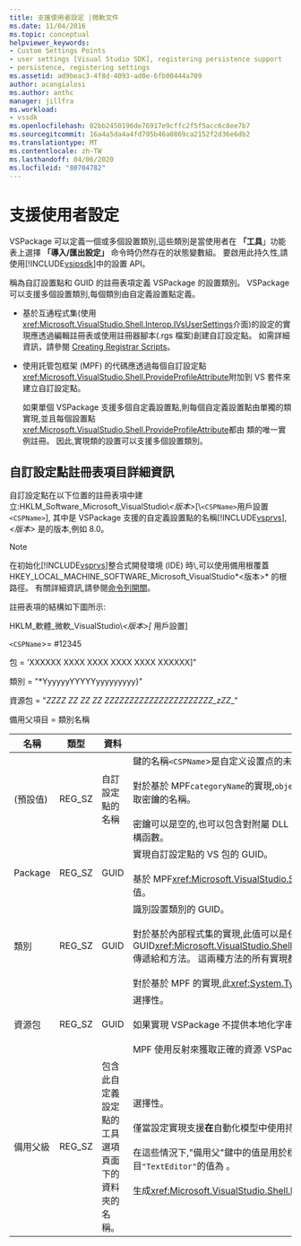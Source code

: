 ```yaml
---
title: 支援使用者設定 |微軟文件
ms.date: 11/04/2016
ms.topic: conceptual
helpviewer_keywords:
- Custom Settings Points
- user settings [Visual Studio SDK], registering persistence support
- persistence, registering settings
ms.assetid: ad9beac3-4f8d-4093-ad0e-6fb00444a709
author: acangialosi
ms.author: anthc
manager: jillfra
ms.workload:
- vssdk
ms.openlocfilehash: 02bb2450196de76917e9cffc2f5f5acc6c8ee7b7
ms.sourcegitcommit: 16a4a5da4a4fd795b46a0869ca2152f2d36e6db2
ms.translationtype: MT
ms.contentlocale: zh-TW
ms.lasthandoff: 04/06/2020
ms.locfileid: "80704782"
---
```

# <a name="support-for-user-settings"></a>支援使用者設定
VSPackage 可以定義一個或多個設置類別,這些類別是當使用者在 **「工具**」功能表上選擇 **「導入/匯出設定」** 命令時仍然存在的狀態變數組。 要啟用此持久性,請使用[!INCLUDE[vsipsdk](../../extensibility/includes/vsipsdk_md.md)]中的設置 API。

 稱為自訂設置點和 GUID 的註冊表項定義 VSPackage 的設置類別。 VSPackage 可以支援多個設置類別,每個類別由自定義設置點定義。

- 基於互通程式集(使用<xref:Microsoft.VisualStudio.Shell.Interop.IVsUserSettings>介面)的設定的實現應透過編輯註冊表或使用註冊器腳本(.rgs 檔案)創建自訂設定點。 如需詳細資訊，請參閱 [Creating Registrar Scripts](/cpp/atl/creating-registrar-scripts)。

- 使用託管包框架 (MPF) 的代碼應透過每個自訂設定點<xref:Microsoft.VisualStudio.Shell.ProvideProfileAttribute>附加到 VS 套件來建立自訂設定點。

     如果單個 VSPackage 支援多個自定義設置點,則每個自定義設置點由單獨的類實現,並且每個設置點<xref:Microsoft.VisualStudio.Shell.ProvideProfileAttribute>都由 類的唯一實例註冊。 因此,實現類的設置可以支援多個設置類別。

## <a name="custom-settings-point-registry-entry-details"></a>自訂設定點註冊表項目詳細資訊
 自訂設定點在以下位置的註冊表項中建立:HKLM_Software_Microsoft_VisualStudio\\*\<版本>*[\\`<CSPName>`用戶設置`<CSPName>`], 其中是 VSPackage 支援的自定義設置點的名稱[!INCLUDE[vsprvs](../../code-quality/includes/vsprvs_md.md)],*\<版本>* 是的版本,例如 8.0。

> [!NOTE]
> 在初始化[!INCLUDE[vsprvs](../../code-quality/includes/vsprvs_md.md)]整合式開發環境 (IDE) 時\\,可以使用備用根覆蓋 HKEY_LOCAL_MACHINE_SOFTWARE_Microsoft_VisualStudio*\<版本>* 的根路徑。 有關詳細資訊,請參閱[命令列開關](../../extensibility/command-line-switches-visual-studio-sdk.md)。

 註冊表項的結構如下圖所示:

 HKLM_軟體_微軟_VisualStudio\\*\<版本>[* 用戶設置]

 `<CSPName`>= #12345

 包 = 'XXXXXX XXXX XXXX XXXX XXXX XXXXXX]"

 類別 = "*YyyyyyYYYYYyyyyyyyyy}"

 資源包 = "_ZZZZ ZZ ZZ ZZ ZZZZZZZZZZZZZZZZZZZZZZ_zZZ__"

 備用父項目 = 類別名稱

| 名稱 | 類型 | 資料 | 描述 |
|-----------------|--------| - | - |
| (預設值) | REG_SZ | 自訂設定點的名稱 | 鍵的名稱`<CSPName`>是自定义设置点的未本地化名称。<br /><br /> 對於基於 MPF`categoryName`的實現,`objectName`<xref:Microsoft.VisualStudio.Shell.ProvideProfileAttribute>通過將建構函數的和參數`categoryName_objectName`合併到中獲取密鑰的名稱。<br /><br /> 密鑰可以是空的,也可以包含對附屬 DLL 中本地化字串的引用 ID。 此值從`objectNameResourceID`參數獲取<xref:Microsoft.VisualStudio.Shell.ProvideProfileAttribute>到 建構函數。 |
| Package | REG_SZ | GUID | 實現自訂設定點的 VS 包的 GUID。<br /><br /> 基於 MPF<xref:Microsoft.VisualStudio.Shell.ProvideProfileAttribute>使用 類別的使用建構函`objectType`數的參數包含 VSPackage 的<xref:System.Type>和反射以取得此值。 |
| 類別 | REG_SZ | GUID | 識別設置類別的 GUID。<br /><br /> 對於基於內部程式集的實現,此值可以是任意選擇的[!INCLUDE[vsprvs](../../code-quality/includes/vsprvs_md.md)]GUID,IDE 將 GUID<xref:Microsoft.VisualStudio.Shell.Interop.IVsUserSettings.ExportSettings%2A><xref:Microsoft.VisualStudio.Shell.Interop.IVsUserSettings.ImportSettings%2A>傳遞給和方法。 這兩種方法的所有實現都應驗證其 GUID 參數。<br /><br /> 對於基於 MPF 的實現,此<xref:System.Type>GUID 由[!INCLUDE[vsprvs](../../code-quality/includes/vsprvs_md.md)]實現設置機制的 類獲得。 |
| 資源包 | REG_SZ | GUID | 選擇性。<br /><br /> 如果實現 VSPackage 不提供本地化字串,則衛星 DLL 的路徑包含本地化字串。<br /><br /> MPF 使用反射來獲取正確的資源 VSPackage,因此<xref:Microsoft.VisualStudio.Shell.ProvideProfileAttribute>類不會設置此參數。 |
| 備用父級 | REG_SZ | 包含此自定義設定點的工具選項頁面下的資料夾的名稱。 | 選擇性。<br /><br /> 僅當設定實現支援**在**自動化模型中使用持久性[!INCLUDE[vsipsdk](../../extensibility/includes/vsipsdk_md.md)]機制 而不是自動化模型中的機制來保存狀態的工具選項頁時,才必須設置此值。<br /><br /> 在這些情況下,"備用父"鍵中的值是用於標識特定`topic`**ToolsOptions**`topic.sub-topic`頁字串的部分。 例如,對於 **「工具選項」** 頁`"TextEditor.Basic"`,備用父項目`"TextEditor"`的值為 。<br /><br /> 生成<xref:Microsoft.VisualStudio.Shell.ProvideProfileAttribute>自定義設置點時,它與類別名稱相同。 |
